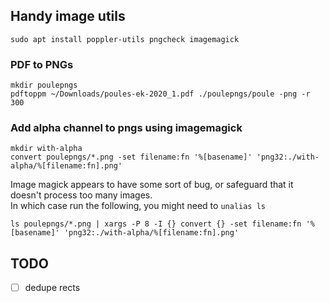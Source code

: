 ## Handy image utils
```
sudo apt install poppler-utils pngcheck imagemagick
```

### PDF to PNGs
```
mkdir poulepngs
pdftoppm ~/Downloads/poules-ek-2020_1.pdf ./poulepngs/poule -png -r 300
```

### Add alpha channel to pngs using imagemagick
```
mkdir with-alpha
convert poulepngs/*.png -set filename:fn '%[basename]' 'png32:./with-alpha/%[filename:fn].png'
```
Image magick appears to have some sort of bug, or safeguard that it doesn't process too many images.  
In which case run the following, you might need to `unalias ls`
```
ls poulepngs/*.png | xargs -P 8 -I {} convert {} -set filename:fn '%[basename]' 'png32:./with-alpha/%[filename:fn].png'
```



## TODO
- [ ] dedupe rects
